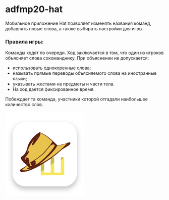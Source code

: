 # adfmp20-hat
Мобильное приложение Hat позволяет изменять названия команд, добавлять новые слова, а также выбирать настройки для игры.

### Правила игры:
Команды ходят по очереди.
Ход заключается в том, что один из игроков объясняет слова сокоманднику.
При объяснении не допускается:
- использовать однокоренные слова;
- называть прямые переводы объясняемого слова на иностранные языки;
- указывать жестами на предметы и части тела.
- На ход дается фиксированное время.

Побеждает та команда, участники которой отгадали наибольшее количество слов.

<img src="./play_market_publication/icon.png" alt="drawing" width="250"/>

